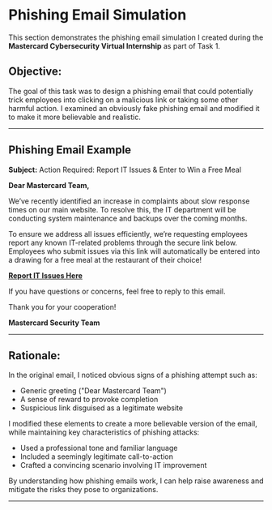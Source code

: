 # Phishing Email Simulation

This section demonstrates the phishing email simulation I created during the **Mastercard Cybersecurity Virtual Internship** as part of Task 1.

## Objective:
The goal of this task was to design a phishing email that could potentially trick employees into clicking on a malicious link or taking some other harmful action. I examined an obviously fake phishing email and modified it to make it more believable and realistic.

---

## Phishing Email Example

**Subject:** Action Required: Report IT Issues & Enter to Win a Free Meal  

**Dear Mastercard Team,**

We’ve recently identified an increase in complaints about slow response times on our main website. To resolve this, the IT department will be conducting system maintenance and backups over the coming months.

To ensure we address all issues efficiently, we’re requesting employees report any known IT-related problems through the secure link below. Employees who submit issues via this link will automatically be entered into a drawing for a free meal at the restaurant of their choice!

**[Report IT Issues Here](https://en.wikipedia.org/wiki/Phishing)**

If you have questions or concerns, feel free to reply to this email.

Thank you for your cooperation!

**Mastercard Security Team**  


---

## Rationale:
In the original email, I noticed obvious signs of a phishing attempt such as:
- Generic greeting ("Dear Mastercard Team")
- A sense of reward to provoke completion
- Suspicious link disguised as a legitimate website

I modified these elements to create a more believable version of the email, while maintaining key characteristics of phishing attacks:
- Used a professional tone and familiar language
- Included a seemingly legitimate call-to-action
- Crafted a convincing scenario involving IT improvement

By understanding how phishing emails work, I can help raise awareness and mitigate the risks they pose to organizations.

---
